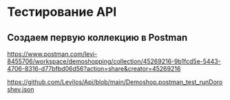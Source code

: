# Тестирование API

## Создаем первую коллекцию в Postman 

https://www.postman.com/levi-8455706/workspace/demoshopping/collection/45269216-9b1fcd5e-5443-4706-8316-d77bfbd06d56?action=share&creator=45269216


https://github.com/LeviIos/Api/blob/main/Demoshop.postman_test_runDoroshev.json
